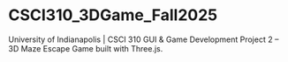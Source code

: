 # CSCI310_3DGame_Fall2025
University of Indianapolis | CSCI 310 GUI &amp; Game Development Project 2 – 3D Maze Escape Game built with Three.js.
